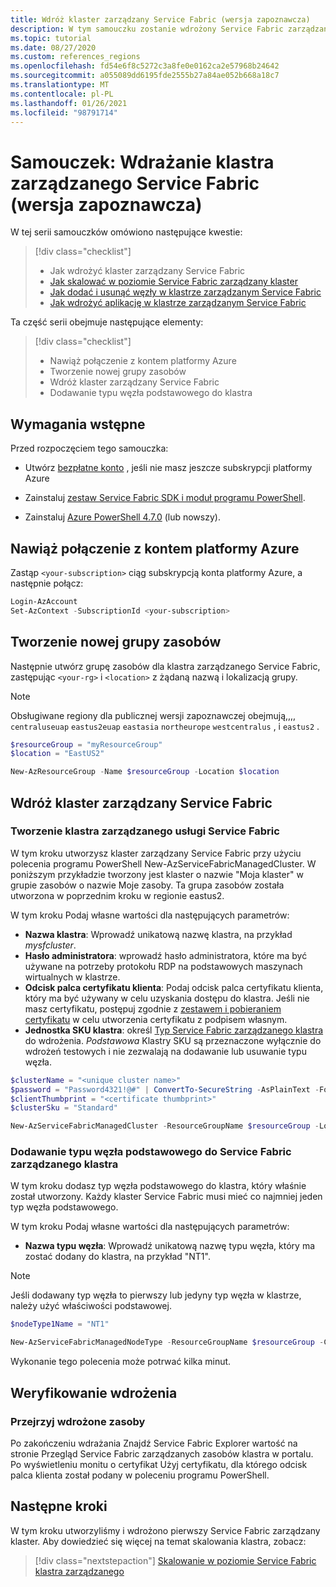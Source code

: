 ```yaml
---
title: Wdróż klaster zarządzany Service Fabric (wersja zapoznawcza)
description: W tym samouczku zostanie wdrożony Service Fabric zarządzany klaster na potrzeby testowania.
ms.topic: tutorial
ms.date: 08/27/2020
ms.custom: references_regions
ms.openlocfilehash: fd54e6f8c5272c3a8fe0e0162ca2e57968b24642
ms.sourcegitcommit: a055089dd6195fde2555b27a84ae052b668a18c7
ms.translationtype: MT
ms.contentlocale: pl-PL
ms.lasthandoff: 01/26/2021
ms.locfileid: "98791714"
---
```

# <a name="tutorial-deploy-a-service-fabric-managed-cluster-preview"></a>Samouczek: Wdrażanie klastra zarządzanego Service Fabric (wersja zapoznawcza)

W tej serii samouczków omówiono następujące kwestie:

> [!div class="checklist"]
> * Jak wdrożyć klaster zarządzany Service Fabric 
> * [Jak skalować w poziomie Service Fabric zarządzany klaster](tutorial-managed-cluster-scale.md)
> * [Jak dodać i usunąć węzły w klastrze zarządzanym Service Fabric](tutorial-managed-cluster-add-remove-node-type.md)
> * [Jak wdrożyć aplikację w klastrze zarządzanym Service Fabric](tutorial-managed-cluster-deploy-app.md)

Ta część serii obejmuje następujące elementy:

> [!div class="checklist"]
> * Nawiąż połączenie z kontem platformy Azure
> * Tworzenie nowej grupy zasobów
> * Wdróż klaster zarządzany Service Fabric
> * Dodawanie typu węzła podstawowego do klastra

## <a name="prerequisites"></a>Wymagania wstępne

Przed rozpoczęciem tego samouczka:

* Utwórz [bezpłatne konto](https://azure.microsoft.com/free/?WT.mc_id=A261C142F) , jeśli nie masz jeszcze subskrypcji platformy Azure

* Zainstaluj [zestaw Service Fabric SDK i moduł programu PowerShell](service-fabric-get-started.md).

* Zainstaluj [Azure PowerShell 4.7.0](/powershell/azure/release-notes-azureps#azservicefabric) (lub nowszy).

## <a name="connect-to-your-azure-account"></a>Nawiąż połączenie z kontem platformy Azure

Zastąp `<your-subscription>` ciąg subskrypcją konta platformy Azure, a następnie połącz:

```powershell
Login-AzAccount
Set-AzContext -SubscriptionId <your-subscription>

```

## <a name="create-a-new-resource-group"></a>Tworzenie nowej grupy zasobów

Następnie utwórz grupę zasobów dla klastra zarządzanego Service Fabric, zastępując `<your-rg>` i `<location>` z żądaną nazwą i lokalizacją grupy.

> [!NOTE]
> Obsługiwane regiony dla publicznej wersji zapoznawczej obejmują,,,, `centraluseuap` `eastus2euap` `eastasia` `northeurope` `westcentralus` , i `eastus2` .

```powershell
$resourceGroup = "myResourceGroup"
$location = "EastUS2"

New-AzResourceGroup -Name $resourceGroup -Location $location
```

## <a name="deploy-a-service-fabric-managed-cluster"></a>Wdróż klaster zarządzany Service Fabric

### <a name="create-a-service-fabric-managed-cluster"></a>Tworzenie klastra zarządzanego usługi Service Fabric

W tym kroku utworzysz klaster zarządzany Service Fabric przy użyciu polecenia programu PowerShell New-AzServiceFabricManagedCluster. W poniższym przykładzie tworzony jest klaster o nazwie "Moja klaster" w grupie zasobów o nazwie Moje zasoby. Ta grupa zasobów została utworzona w poprzednim kroku w regionie eastus2.

W tym kroku Podaj własne wartości dla następujących parametrów:

* **Nazwa klastra**: Wprowadź unikatową nazwę klastra, na przykład *mysfcluster*.
* **Hasło administratora**: wprowadź hasło administratora, które ma być używane na potrzeby protokołu RDP na podstawowych maszynach wirtualnych w klastrze.
* **Odcisk palca certyfikatu klienta**: Podaj odcisk palca certyfikatu klienta, który ma być używany w celu uzyskania dostępu do klastra. Jeśli nie masz certyfikatu, postępuj zgodnie z [zestawem i pobieraniem certyfikatu](../key-vault/certificates/quick-create-portal.md) w celu utworzenia certyfikatu z podpisem własnym.
* **Jednostka SKU klastra**: określ [Typ Service Fabric zarządzanego klastra](overview-managed-cluster.md#service-fabric-managed-cluster-skus) do wdrożenia. *Podstawowa* Klastry SKU są przeznaczone wyłącznie do wdrożeń testowych i nie zezwalają na dodawanie lub usuwanie typu węzła.

```powershell
$clusterName = "<unique cluster name>"
$password = "Password4321!@#" | ConvertTo-SecureString -AsPlainText -Force
$clientThumbprint = "<certificate thumbprint>"
$clusterSku = "Standard"

New-AzServiceFabricManagedCluster -ResourceGroupName $resourceGroup -Location $location -ClusterName $clusterName -ClientCertThumbprint $clientThumbprint -ClientCertIsAdmin -AdminPassword $password -Sku $clusterSKU -Verbose
```

### <a name="add-a-primary-node-type-to-the-service-fabric-managed-cluster"></a>Dodawanie typu węzła podstawowego do Service Fabric zarządzanego klastra

W tym kroku dodasz typ węzła podstawowego do klastra, który właśnie został utworzony. Każdy klaster Service Fabric musi mieć co najmniej jeden typ węzła podstawowego.

W tym kroku Podaj własne wartości dla następujących parametrów:

* **Nazwa typu węzła**: Wprowadź unikatową nazwę typu węzła, który ma zostać dodany do klastra, na przykład "NT1".

> [!NOTE]
> Jeśli dodawany typ węzła to pierwszy lub jedyny typ węzła w klastrze, należy użyć właściwości podstawowej.

```powershell
$nodeType1Name = "NT1"

New-AzServiceFabricManagedNodeType -ResourceGroupName $resourceGroup -ClusterName $clusterName -Name $nodeType1Name -Primary -InstanceCount 5
```

Wykonanie tego polecenia może potrwać kilka minut.

## <a name="validate-the-deployment"></a>Weryfikowanie wdrożenia

### <a name="review-deployed-resources"></a>Przejrzyj wdrożone zasoby

Po zakończeniu wdrażania Znajdź Service Fabric Explorer wartość na stronie Przegląd Service Fabric zarządzanych zasobów klastra w portalu. Po wyświetleniu monitu o certyfikat Użyj certyfikatu, dla którego odcisk palca klienta został podany w poleceniu programu PowerShell.

## <a name="next-steps"></a>Następne kroki

W tym kroku utworzyliśmy i wdrożono pierwszy Service Fabric zarządzany klaster. Aby dowiedzieć się więcej na temat skalowania klastra, zobacz:

> [!div class="nextstepaction"]
> [Skalowanie w poziomie Service Fabric klastra zarządzanego](tutorial-managed-cluster-scale.md)
